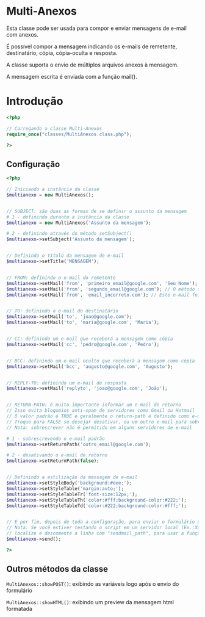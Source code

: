 # Multi-Anexos

Esta classe pode ser usada para compor e enviar mensagens de e-mail com anexos.

É possível compor a mensagem indicando os e-mails de remetente, destinatário, cópia, cópia-oculta e resposta.

A classe suporta o envio de múltiplos arquivos anexos à mensagem.

A mensagem escrita é enviada com a função mail().



Introdução
==================================================

~~~ php
<?php

// Carregando a classe Multi-Anexos
require_once("classes/MultiAnexos.class.php");

?>
~~~ 


Configuração
--------------------------------------------------

~~~ php
<?php

// Iniciando a instância da classe
$multianexo = new MultiAnexos();


// SUBJECT: são duas as formas de se definir o assunto da mensagem
# 1 - definindo durante a instância da classe
$multianexo = new MultiAnexos('Assunto da mensagem'); 

# 2 - definindo através do método setSubject()
$multianexo->setSubject('Assunto da mensagem');


// Definindo o título da mensagem de e-mail
$multianexo->setTitle('MENSAGEM');


// FROM: definindo o e-mail do remetente
$multianexo->setMail('from', 'primeiro_email@google.com', 'Seu Nome'); // O 3º parâmetro é opcional
$multianexo->setMail('from', 'segundo_email@google.com'); // O método setMail(), suporta adicionar múltiplos e-mails
$multianexo->setMail('from', 'email_incorreto.com'); // Este e-mail foi definido incorretamente e portanto não será adicionado


// TO: definindo o e-mail do destinatário
$multianexo->setMail('to', 'joao@google.com');
$multianexo->setMail('to', 'maria@google.com', 'Maria'); 


// CC: definindo um e-mail que receberá a mensagem como cópia
$multianexo->setMail('cc', 'pedro@google.com', 'Pedro');


// BCC: definindo um e-mail oculto que receberá a mensagem como cópia
$multianexo->setMail('bcc', 'augusto@google.com', 'Augusto');


// REPLY-TO: definindo um e-mail de resposta
$multianexo->setMail('replyto', 'joao@google.com', 'João');


// RETURN-PATH: é muito importante informar um e-mail de retorno
// Isso evita bloqueios anti-spam de servidores como Gmail ou Hotmail
// O valor padrão é TRUE e geralmente o return-path é definido como e-mail do remetente
// Troque para FALSE se desejar desativar, ou um outro e-mail para sobrescrever a do servidor
// Nota: sobrescrever não é permitido em alguns servidores de e-mail

# 1 - sobrescrevendo o e-mail padrão
$multianexo->setReturnPath('outro_email@google.com');

# 2 - desativando o e-mail de retorno
$multianexo->setReturnPath(false);


// Definindo a estilização da mensagem de e-mail
$multianexo->setStyleBody('background:#eee;');
$multianexo->setStyleTable('margin:auto;');
$multianexo->setStyleTableTr('font-size:12px;');
$multianexo->setStyleTableTh('color:#fff;background-color:#222;');
$multianexo->setStyleTableTd('color:#222;background-color:#fff;');


// E por fim, depois de toda a configuração, para enviar o formulário utilize o método send()
// Nota: Se você estiver testando o script em um servidor local (Ex.:Xampp), abra o php.ini,
// localize e descomente a linha com "sendmail_path", para usar a função mail()
$multianexo->send();

?>
~~~ 


Outros métodos da classe
--------------------------------------------------

`MultiAnexos::showPOST()`: exibindo as variáveis logo após o envio do formulário

`MultiAnexos::showHTML()`: exibindo um preview da mensagem html formatada
